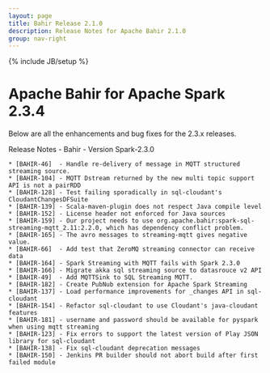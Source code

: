 ```yaml
---
layout: page
title: Bahir Release 2.1.0
description: Release Notes for Apache Bahir 2.1.0
group: nav-right
---
```

<!--
{% comment %}
Licensed to the Apache Software Foundation (ASF) under one or more
contributor license agreements.  See the NOTICE file distributed with
this work for additional information regarding copyright ownership.
The ASF licenses this file to you under the Apache License, Version 2.0
(the "License"); you may not use this file except in compliance with
the License.  You may obtain a copy of the License at

http://www.apache.org/licenses/LICENSE-2.0

Unless required by applicable law or agreed to in writing, software
distributed under the License is distributed on an "AS IS" BASIS,
WITHOUT WARRANTIES OR CONDITIONS OF ANY KIND, either express or implied.
See the License for the specific language governing permissions and
limitations under the License.
{% endcomment %}
-->

{% include JB/setup %}


# Apache Bahir for Apache Spark 2.3.4

Below are all the enhancements and bug fixes for the 2.3.x releases.


Release Notes - Bahir - Version Spark-2.3.0

    * [BAHIR-46]  - Handle re-delivery of message in MQTT structured streaming source.
    * [BAHIR-104] - MQTT Dstream returned by the new multi topic support API is not a pairRDD
    * [BAHIR-128] - Test failing sporadically in sql-cloudant's CloudantChangesDFSuite
    * [BAHIR-139] - Scala-maven-plugin does not respect Java compile level
    * [BAHIR-152] - License header not enforced for Java sources
    * [BAHIR-159] - Our project needs to use org.apache.bahir:spark-sql-streaming-mqtt_2.11:2.2.0, which has dependency conflict problem.
    * [BAHIR-165] - The avro messages to streaming-mqtt gives negative value.
    * [BAHIR-66]  - Add test that ZeroMQ streaming connector can receive data
    * [BAHIR-164] - Spark Streaming with MQTT fails with Spark 2.3.0
    * [BAHIR-166] - Migrate akka sql streaming source to datasrouce v2 API
    * [BAHIR-49]  - Add MQTTSink to SQL Streaming MQTT.
    * [BAHIR-182] - Create PubNub extension for Apache Spark Streaming
    * [BAHIR-137] - Load performance improvements for _changes API in sql-cloudant
    * [BAHIR-154] - Refactor sql-cloudant to use Cloudant's java-cloudant features
    * [BAHIR-181] - username and password should be available for pyspark when using mqtt streaming
    * [BAHIR-123] - Fix errors to support the latest version of Play JSON library for sql-cloudant
    * [BAHIR-138] - Fix sql-cloudant deprecation messages
    * [BAHIR-150] - Jenkins PR builder should not abort build after first failed module
